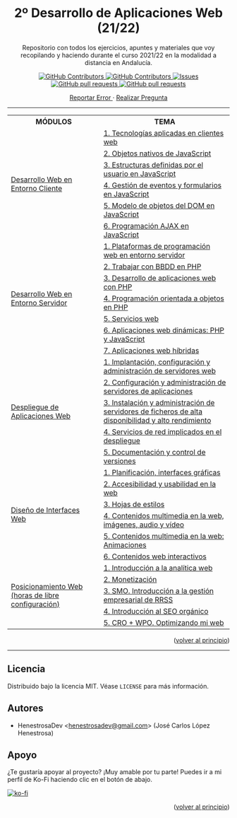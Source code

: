 <div id="top"></div>

<h1 align="center">2º Desarrollo de Aplicaciones Web (21/22)</h1>
  <p align="center">Repositorio con todos los ejercicios, apuntes y materiales que voy recopilando y haciendo durante el curso 2021/22 en la modalidad a distancia en Andalucía.</p>
  <p align="center">
    <a href="https://github.com/HenestrosaDev/2-daw/stargazers">
      <img 
        src="https://img.shields.io/github/stars/HenestrosaDev/2-daw" 
        alt="GitHub Contributors" 
      />
    </a>
    <a href="https://github.com/HenestrosaDev/2-daw/graphs/contributors">
      <img 
        src="https://img.shields.io/github/contributors/HenestrosaDev/2-daw" 
        alt="GitHub Contributors" 
      />
    </a>
    <a href="https://github.com/HenestrosaDev/2-daw/issues">
      <img 
        src="https://img.shields.io/github/issues/HenestrosaDev/2-daw" 
        alt="Issues" 
      />
    </a>
    <a href="https://github.com/HenestrosaDev/2-daw/pulls">
      <img 
        src="https://img.shields.io/github/issues-pr/HenestrosaDev/2-daw" 
        alt="GitHub pull requests" 
      />
    </a>
    <a href="https://github.com/HenestrosaDev/2-daw/blob/main/LICENSE">
      <img 
        src="https://img.shields.io/github/license/HenestrosaDev/2-daw" 
        alt="GitHub pull requests" 
      />
    </a>
  </p>
  <p align="center">
    <a href="https://github.com/HenestrosaDev/2-daw/issues/new/choose">
      Reportar Error
    </a> 
    · 
    <a href="https://github.com/HenestrosaDev/2-daw/discussions">
      Realizar Pregunta
    </a>
  </p>
</div>

---

<table>
  <tr>
    <th>MÓDULOS</th>
    <th>TEMA</th>
  </tr>
  <tr>
    <td rowspan="6"><a href="https://github.com/HenestrosaDev/2-daw/tree/main/Desarrollo%20web%20en%20entorno%20cliente">Desarrollo Web en Entorno Cliente</a></td>
    <td><a href="https://github.com/HenestrosaDev/2DAW/tree/main/Desarrollo%20web%20en%20entorno%20cliente/U1%20Tecnolog%C3%ADas%20aplicadas%20en%20clientes%20web">1. Tecnologías aplicadas en clientes web</a></td>
  </tr>
  <tr>
      <td><a href="https://github.com/HenestrosaDev/2DAW/tree/main/Desarrollo%20web%20en%20entorno%20cliente/U2%20Objetos%20nativos%20de%20JavaScript">2. Objetos nativos de JavaScript</a></td>
  </tr>
  <tr>
      <td><a href="https://github.com/HenestrosaDev/2DAW/tree/main/Desarrollo%20web%20en%20entorno%20cliente/U3%20Estructuras%20definidas%20por%20el%20usuario%20en%20JavaScript">3. Estructuras definidas por el usuario en JavaScript</a></td>
  </tr>
  <tr>
      <td><a href="https://github.com/HenestrosaDev/2DAW/tree/main/Desarrollo%20web%20en%20entorno%20cliente/U4%20Gesti%C3%B3n%20de%20eventos%20y%20formularios%20en%20JavaScript">4. Gestión de eventos y formularios en JavaScript</a></td>
  </tr>
  <tr>
      <td><a href="https://github.com/HenestrosaDev/2DAW/tree/main/Desarrollo%20web%20en%20entorno%20cliente/U5%20Modelo%20de%20objetos%20del%20DOM%20en%20JavaScript">5. Modelo de objetos del DOM en JavaScript</a></td>
  </tr>
  <tr>
      <td><a href="https://github.com/HenestrosaDev/2DAW/tree/main/Desarrollo%20web%20en%20entorno%20cliente/U6%20Programaci%C3%B3n%20AJAX%20en%20JavaScript">6. Programación AJAX en JavaScript</a></td>
  </tr>
  <tr>
      <td rowspan="7"><a href="https://github.com/HenestrosaDev/2-daw/tree/main/Desarrollo%20web%20en%20entorno%servidor">Desarrollo Web en Entorno Servidor</a></td>
      <td><a href="https://github.com/HenestrosaDev/2-daw/tree/main/Desarrollo%20web%20en%20entorno%20servidor/U1%20Plataformas%20de%20programaci%C3%B3n%20web%20en%20entorno%20servidor">1. Plataformas de programación web en entorno servidor</a></td>	
  </tr>
  <tr>
      <td><a href="https://github.com/HenestrosaDev/2DAW/tree/main/Desarrollo%20web%20en%20entorno%20servidor/U2%20Trabajar%20con%20BBDD%20en%20PHP">2. Trabajar con BBDD en PHP</a></td>
  </tr>
  <tr>
      <td><a href="https://github.com/HenestrosaDev/2DAW/tree/main/Desarrollo%20web%20en%20entorno%20servidor/U3%20Desarrollo%20de%20aplicaciones%20web%20con%20PHP">3. Desarrollo de aplicaciones web con PHP</a></td>
  </tr>
  <tr>
      <td><a href="https://github.com/HenestrosaDev/2DAW/tree/main/Desarrollo%20web%20en%20entorno%20servidor/U4%20POO%20en%20PHP">4. Programación orientada a objetos en PHP</a></td>
  </tr>
  <tr>
      <td><a href="https://github.com/HenestrosaDev/2DAW/tree/main/Desarrollo%20web%20en%20entorno%20servidor/U5%20Servicios%20web">5. Servicios web</a></td>
  </tr>
  <tr>
      <td><a href="https://github.com/HenestrosaDev/2DAW/tree/main/Desarrollo%20web%20en%20entorno%20servidor/U6%20Aplicaciones%20web%20din%C3%A1micas_%20PHP%20y%20JavaScript">6. Aplicaciones web dinámicas: PHP y JavaScript</a></td>
  </tr>
  <tr>
      <td><a href="https://github.com/HenestrosaDev/2DAW/tree/main/Desarrollo%20web%20en%20entorno%20servidor/U7%20Aplicaciones%20web%20h%C3%ADbridas">7. Aplicaciones web híbridas</a></td>
  </tr>
  <tr>
      <td rowspan="5"><a href="https://github.com/HenestrosaDev/2-daw/tree/main/Despliegue%20de%20aplicaciones%20web">Despliegue de Aplicaciones Web</a></td>
      <td><a href="https://github.com/HenestrosaDev/2DAW/tree/main/Despliegue%20de%20aplicaciones%20web/U1%20Implantaci%C3%B3n%2C%20configuraci%C3%B3n%20y%20administraci%C3%B3n%20de%20servidores%20web">1. Implantación, configuración y administración de servidores web</a></td>	
  </tr>
  <tr>
      <td><a href="https://github.com/HenestrosaDev/2DAW/tree/main/Despliegue%20de%20aplicaciones%20web/U2%20Configuraci%C3%B3n%20y%20administraci%C3%B3n%20de%20servidores%20de%20aplicaciones">2. Configuración y administración de servidores de aplicaciones</a></td>
  </tr>
  <tr>
      <td><a href="https://github.com/HenestrosaDev/2DAW/tree/main/Despliegue%20de%20aplicaciones%20web/U3%20Instalaci%C3%B3n%20y%20administraci%C3%B3n%20de%20servidores%20de%20ficheros%20de%20alta%20disponibilidad%20y%20alto%20rendimiento">3. Instalación y administración de servidores de ficheros de alta disponibilidad y alto rendimiento</a></td>
  </tr>
  <tr>
      <td><a href="https://github.com/HenestrosaDev/2DAW/tree/main/Despliegue%20de%20aplicaciones%20web/U4%20Servicios%20de%20red%20implicados%20en%20el%20despliegue">4. Servicios de red implicados en el despliegue</a></td>
  </tr>
  <tr>
      <td><a href="https://github.com/HenestrosaDev/2DAW/tree/main/Despliegue%20de%20aplicaciones%20web/U5%20Documentaci%C3%B3n%20y%20control%20de%20versiones">5. Documentación y control de versiones</a></td>
  </tr>
  <tr>
      <td rowspan="6"><a href="https://github.com/HenestrosaDev/2-daw/tree/main/Dise%C3%B1o%20de%20interfaces%20web">Diseño de Interfaces Web</a></td>
      <td><a href="https://github.com/HenestrosaDev/2DAW/tree/main/Dise%C3%B1o%20de%20interfaces%20web/U1%20Planificaci%C3%B3n%20interfaces%20gr%C3%A1ficas">1. Planificación, interfaces gráficas</a></td>	
  </tr>
  <tr>
      <td><a href="https://github.com/HenestrosaDev/2DAW/tree/main/Dise%C3%B1o%20de%20interfaces%20web/U2%20Accesibilidad%20y%20usabilidad%20en%20la%20web">2. Accesibilidad y usabilidad en la web</a></td>
  </tr>
  <tr>
      <td><a href="https://github.com/HenestrosaDev/2DAW/tree/main/Dise%C3%B1o%20de%20interfaces%20web/U3%20Hojas%20de%20estilos">3. Hojas de estilos</a></td>
  </tr>
  <tr>
      <td><a href="https://github.com/HenestrosaDev/2DAW/tree/main/Dise%C3%B1o%20de%20interfaces%20web/U4%20Contenidos%20multimedia%20en%20la%20web%20im%C3%A1genes%2C%20audio%20y%20v%C3%ADdeo">4. Contenidos multimedia en la web, imágenes, audio y vídeo</a></td>
  </tr>
  <tr>
      <td><a href="https://github.com/HenestrosaDev/2DAW/tree/main/Dise%C3%B1o%20de%20interfaces%20web/U5%20Contenidos%20multimedia%20en%20la%20web_%20Animaciones">5. Contenidos multimedia en la web: Animaciones</a></td>
  </tr>
  <tr>
      <td><a href="https://github.com/HenestrosaDev/2DAW/tree/main/Dise%C3%B1o%20de%20interfaces%20web/U6%20Contenidos%20web%20interactivos">6. Contenidos web interactivos</a></td>
  </tr>
  <tr>
      <td rowspan="5"><a href="https://github.com/HenestrosaDev/2-daw/tree/main/Posicionamiento%20Web">Posicionamiento Web (horas de libre configuración)</a></td>
      <td><a href="https://github.com/HenestrosaDev/2DAW/tree/main/%5BHoras%20de%20libre%20configuraci%C3%B3n%5D%20Posicionamiento%20Web/U1%20Introduccion%20a%20la%20anal%C3%ADtica%20web">1. Introducción a la analítica web</a></td>	
  </tr>
  <tr>
      <td><a href="https://github.com/HenestrosaDev/2DAW/tree/main/%5BHoras%20de%20libre%20configuraci%C3%B3n%5D%20Posicionamiento%20Web/U2%20Monetizaci%C3%B3n">2. Monetización</a></td>
  </tr>
  <tr>
      <td><a href="https://github.com/HenestrosaDev/2DAW/tree/main/%5BHoras%20de%20libre%20configuraci%C3%B3n%5D%20Posicionamiento%20Web/U3%20SMO.%20Introduccion%20a%20la%20gesti%C3%B3n%20empresarial%20de%20RRSS">3. SMO. Introducción a la gestión empresarial de RRSS</a></td>
  </tr>
  <tr>
      <td><a href="https://github.com/HenestrosaDev/2DAW/tree/main/%5BHoras%20de%20libre%20configuraci%C3%B3n%5D%20Posicionamiento%20Web/U4%20Introducci%C3%B3n%20al%20SEO%20org%C3%A1nico">4. Introducción al SEO orgánico</a></td>
  </tr>
  <tr>
      <td><a href="https://github.com/HenestrosaDev/2DAW/tree/main/Posicionamiento%20Web/U5%20CRO%20%2B%20WPO.%20Optimizando%20mi%20web">5. CRO + WPO. Optimizando mi web</a></td>
  </tr>
</table>

<p align="right">(<a href="#top">volver al principio</a>)</p>

---

## Licencia

Distribuido bajo la licencia MIT. Véase `LICENSE` para más información.

## Autores

- HenestrosaDev <[henestrosadev@gmail.com](henestrosadev@gmail.com)> (José Carlos López Henestrosa)

## Apoyo

¿Te gustaría apoyar al proyecto? ¡Muy amable por tu parte! Puedes ir a mi perfil de Ko-Fi haciendo clic en el botón de abajo.

[![ko-fi](https://ko-fi.com/img/githubbutton_sm.svg)](https://ko-fi.com/U7U5J6COZ)

<p align="right">(<a href="#top">volver al principio</a>)</p>
